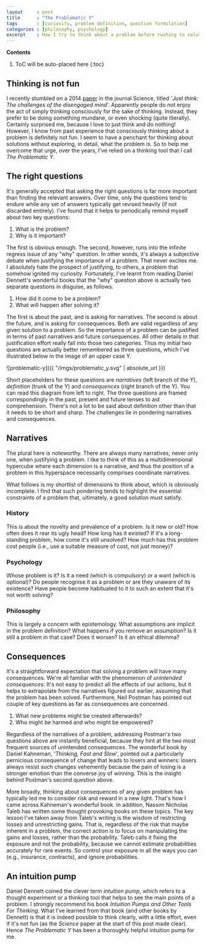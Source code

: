 ```yaml
---
layout     : post
title      : "The Problematic Y"
tags       : [curiosity, problem definition, question formulation]
categories : [philosophy, psychology]
excerpt    : How I try to think about a problem before rushing to solutions.
---
```


**Contents**
1. ToC will be auto-placed here
{:toc}

## Thinking is not fun

I recently stumbled on a 2014 [paper][doilink] in the journal Science, titled
'_Just think: The challenges of the disengaged mind_'. Apparently people do not
enjoy the act of simply thinking consciously for the sake of thinking. Instead,
they prefer to be doing something mundane, or even shocking (quite
literally). Certainly surprised me, because I love to just think and do
nothing! However, I know from past experience that consciously thinking about a
problem is definitely not fun. I seem to have a penchant for thinking about
solutions without exploring, in detail, what the problem is. So to help me
overcome that urge, over the years, I've relied on a thinking tool that I call
_The Problematic Y_.

[doilink]: http://science.sciencemag.org/content/345/6192/75


## The right questions

It's generally accepted that asking the right questions is far more important
than finding the relevant answers. Over time, only the questions tend to endure
while any set of answers typically get revised heavily (if not discarded
entirely). I've found that it helps to periodically remind myself about two
key questions:

1. What is the problem?
2. Why is it important?

The first is obvious enough. The second, however, runs into the infinite
regress issue of any "why" question. In other words, it's always a subjective
debate when justifying the importance of a problem. That never excites me. I
absolutely hate the prospect of justifying, to others, a problem that somehow
ignited my curiosity. Fortunately, I've learnt from reading Daniel Dennett's
wonderful books that the "why" question above is actually two separate
questions in disguise, as follows.

1. How did it come to be a problem?
2. What will happen after solving it?

The first is about the past, and is asking for narratives. The second is about
the future, and is asking for consequences. Both are valid regardless of any
given solution to a problem. So the importance of a problem can be justified in
terms of past narratives and future consequences. All other details in that
justification effort really fall into those two categories. Thus my initial two
questions are actually better remembered as three questions, which I've
illustrated below in the image of an upper case Y.

![problematic-y]({{ "/imgs/problematic_y.svg" | absolute_url }})

Short placeholders for these questions are _narratives_ (left branch of the Y),
_definition_ (trunk of the Y) and _consequences_ (right branch of the Y). You
can read this diagram from left to right. The three questions are framed
correspondingly in the past, present and future tenses to aid comprehension.
There's not a lot to be said about definition other than that it needs to be
short and sharp. The challenges lie in pondering narratives and consequences.


## Narratives

The plural here is noteworthy. There are always many narratives, never only
one, when justifying a problem. I like to think of this as a multidimensional
hypercube where each dimension is a narrative, and thus the position of a
problem in this hyperspace necessarily comprises coordinate narratives.

What follows is my shortlist of dimensions to think about, which is obviously
incomplete. I find that such pondering tends to highlight the essential
constraints of a problem that, ultimately, a good solution must satisfy.

### History

This is about the novelty and prevalence of a problem. Is it new or old? How
often does it rear its ugly head? How long has it existed? If it's a
long-standing problem, how come it's still unsolved? How much has this problem
cost people (i.e., use a suitable measure of cost, not just money)?

### Psychology

Whose problem is it? Is it a need (which is compulsory) or a want (which is
optional)? Do people recognise it as a problem or are they unaware of its
existence? Have people become habituated to it to such an extent that it's not
worth solving?

### Philosophy

This is largely a concern with epistemology. What assumptions are implicit in
the problem definition? What happens if you remove an assumption? Is it still a
problem in that case? Does it worsen? Is it an ethical dilemma?


## Consequences

It's a straightforward expectation that solving a problem will have many
consequences. We're all familiar with the phenomenon of _unintended
consequences_. It's not easy to predict all the effects of our actions, but it
helps to extrapolate from the narratives figured out earlier, assuming that the
problem has been solved. Furthermore, Neil Postman has pointed out couple of
key questions as far as consequences are concerned.

1. What new problems might be created afterwards?
2. Who might be harmed and who might be empowered?

Regardless of the narratives of a problem, addressing Postman's two questions
above are instantly beneficial, because they hint at the two most frequent
sources of unintended consequences. The wonderful book by Daniel Kahneman,
'_Thinking, Fast and Slow_', pointed out a particularly pernicious consequence
of change that leads to losers and winners: losers always resist such changes
vehemently because the pain of losing is a stronger emotion than the converse
joy of winning. This is the insight behind Postman's second question above.

More broadly, thinking about consequences of any given problem has typically
led me to consider risk and reward in a new light. That's how I came across
Kahneman's wonderful book. In addition, Nassim Nicholas Taleb has written some
thought provoking books on these topics. The key lesson I've taken away from
Taleb's writing is the wisdom of restricting losses and unrestricting
gains. That is, regardless of the risk that maybe inherent in a problem, the
correct action is to focus on manipulating the gains and losses, rather than
the probability. Taleb calls it fixing the exposure and not the probability,
because we cannot estimate probabilities accurately for rare events. So control
your exposure in all the ways you can (e.g., insurance, contracts), and ignore
probabilities.


## An intuition pump

Daniel Dennett coined the clever term _intuition pump_, which refers to a
thought experiment or a thinking tool that helps to see the main points of a
problem. I strongly recommend his book _Intuition Pumps and Other Tools For
Thinking_. What I've learned from that book (and other books by Dennett) is
that it is indeed possible to think clearly, with a little effort, even if it's
not fun (as the _Science_ paper at the start of this post made clear). Hence
_The Problematic Y_ has been a thoroughly helpful intuition pump for me.

